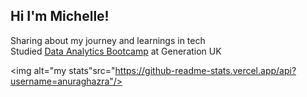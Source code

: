 ## Hi I'm Michelle!

Sharing about my journey and learnings in tech<br/>
Studied [Data Analytics Bootcamp](https://uk.generation.org/programs/data-analytics/) at Generation UK <br/>

<img alt="my stats"src="https://github-readme-stats.vercel.app/api?username=anuraghazra"/>
